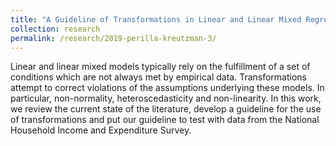 ```yaml
---
title: "A Guideline of Transformations in Linear and Linear Mixed Regression Models"
collection: research
permalink: /research/2019-perilla-kreutzman-3/
---
```


Linear and linear mixed models typically rely on the fulfillment of a set of conditions which are not always met by empirical data. Transformations attempt to correct violations of the assumptions underlying these models. In particular, non-normality, heteroscedasticity and non-linearity. In this work, we review the current state of the literature, develop a guideline for the use of transformations and put our guideline to test with data from the National Household Income and Expenditure Survey.
